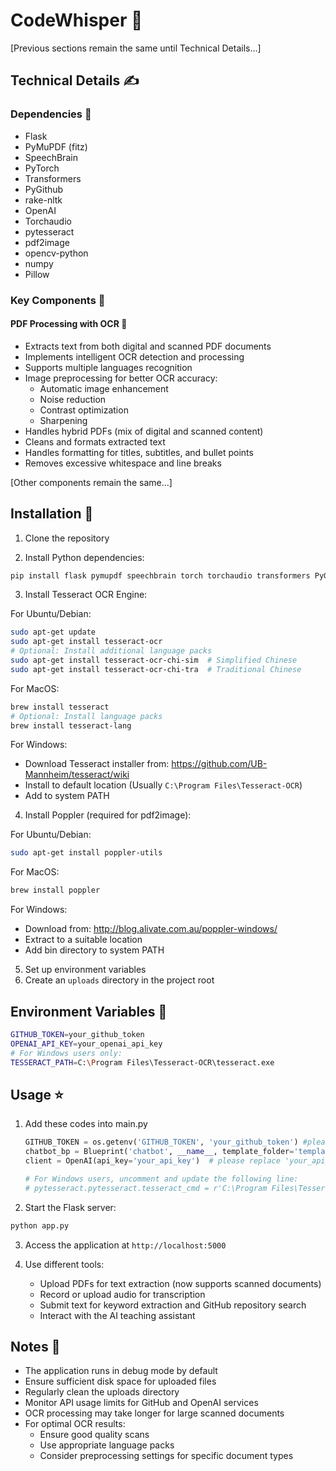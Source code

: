 # CodeWhisper :mage:

[Previous sections remain the same until Technical Details...]

## Technical Details :writing_hand:

### Dependencies :toolbox:
- Flask
- PyMuPDF (fitz)
- SpeechBrain
- PyTorch
- Transformers
- PyGithub
- rake-nltk
- OpenAI
- Torchaudio
- pytesseract
- pdf2image
- opencv-python
- numpy
- Pillow

### Key Components 🔎

#### PDF Processing with OCR :notebook:
- Extracts text from both digital and scanned PDF documents
- Implements intelligent OCR detection and processing
- Supports multiple languages recognition
- Image preprocessing for better OCR accuracy:
  - Automatic image enhancement
  - Noise reduction
  - Contrast optimization
  - Sharpening
- Handles hybrid PDFs (mix of digital and scanned content)
- Cleans and formats extracted text
- Handles formatting for titles, subtitles, and bullet points
- Removes excessive whitespace and line breaks

[Other components remain the same...]

## Installation :wrench:

1. Clone the repository

2. Install Python dependencies:
```bash
pip install flask pymupdf speechbrain torch torchaudio transformers PyGithub rake-nltk openai pytesseract pdf2image opencv-python numpy Pillow
```

3. Install Tesseract OCR Engine:

For Ubuntu/Debian:
```bash
sudo apt-get update
sudo apt-get install tesseract-ocr
# Optional: Install additional language packs
sudo apt-get install tesseract-ocr-chi-sim  # Simplified Chinese
sudo apt-get install tesseract-ocr-chi-tra  # Traditional Chinese
```

For MacOS:
```bash
brew install tesseract
# Optional: Install language packs
brew install tesseract-lang
```

For Windows:
- Download Tesseract installer from: https://github.com/UB-Mannheim/tesseract/wiki
- Install to default location (Usually `C:\Program Files\Tesseract-OCR`)
- Add to system PATH

4. Install Poppler (required for pdf2image):

For Ubuntu/Debian:
```bash
sudo apt-get install poppler-utils
```

For MacOS:
```bash
brew install poppler
```

For Windows:
- Download from: http://blog.alivate.com.au/poppler-windows/
- Extract to a suitable location
- Add bin directory to system PATH

5. Set up environment variables
6. Create an `uploads` directory in the project root

## Environment Variables :game_die:
```bash
GITHUB_TOKEN=your_github_token
OPENAI_API_KEY=your_openai_api_key
# For Windows users only:
TESSERACT_PATH=C:\Program Files\Tesseract-OCR\tesseract.exe
```

## Usage :star:
1. Add these codes into main.py
   ```python
   GITHUB_TOKEN = os.getenv('GITHUB_TOKEN', 'your_github_token') #please replace 'your_github_token' with your GitHub token
   chatbot_bp = Blueprint('chatbot', __name__, template_folder='templates')
   client = OpenAI(api_key='your_api_key')  # please replace 'your_api_key' with your OpenAI API key
   
   # For Windows users, uncomment and update the following line:
   # pytesseract.pytesseract.tesseract_cmd = r'C:\Program Files\Tesseract-OCR\tesseract.exe'
   ```

2. Start the Flask server:
```bash
python app.py
```

3. Access the application at `http://localhost:5000`

4. Use different tools:
   - Upload PDFs for text extraction (now supports scanned documents)
   - Record or upload audio for transcription
   - Submit text for keyword extraction and GitHub repository search
   - Interact with the AI teaching assistant

## Notes :key:
- The application runs in debug mode by default
- Ensure sufficient disk space for uploaded files
- Regularly clean the uploads directory
- Monitor API usage limits for GitHub and OpenAI services
- OCR processing may take longer for large scanned documents
- For optimal OCR results:
  - Ensure good quality scans
  - Use appropriate language packs
  - Consider preprocessing settings for specific document types